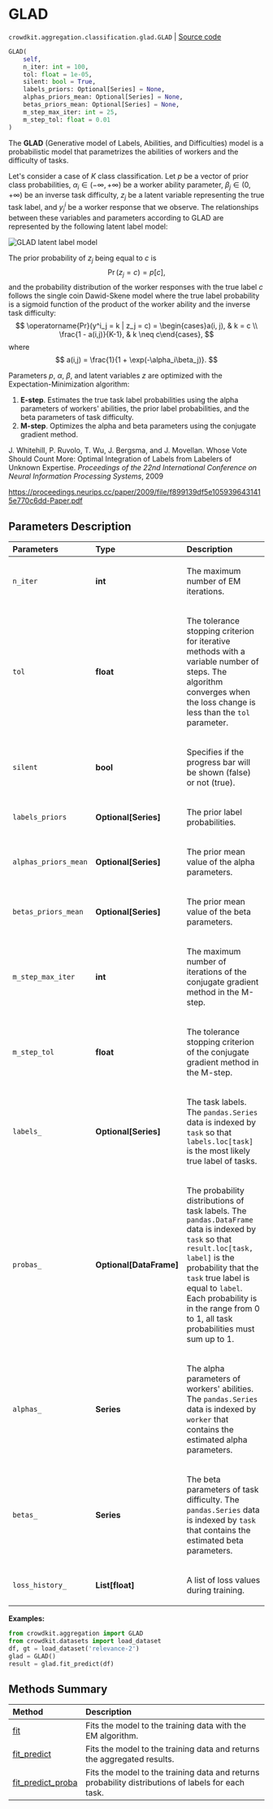 # GLAD
`crowdkit.aggregation.classification.glad.GLAD` | [Source code](https://github.com/Toloka/crowd-kit/blob/v1.2.1/crowdkit/aggregation/classification/glad.py#L24)

```python
GLAD(
    self,
    n_iter: int = 100,
    tol: float = 1e-05,
    silent: bool = True,
    labels_priors: Optional[Series] = None,
    alphas_priors_mean: Optional[Series] = None,
    betas_priors_mean: Optional[Series] = None,
    m_step_max_iter: int = 25,
    m_step_tol: float = 0.01
)
```

The **GLAD** (Generative model of Labels, Abilities, and Difficulties) model is a probabilistic model that parametrizes the abilities of workers and the difficulty of tasks.


Let's consider a case of $K$ class classification. Let $p$ be a vector of prior class probabilities,
$\alpha_i \in (-\infty, +\infty)$ be a worker ability parameter, $\beta_j \in (0, +\infty)$ be
an inverse task difficulty, $z_j$ be a latent variable representing the true task label, and $y^i_j$
be a worker response that we observe. The relationships between these variables and parameters according
to GLAD are represented by the following latent label model:

![GLAD latent label model](https://tlk.s3.yandex.net/crowd-kit/docs/glad_llm.png)


The prior probability of $z_j$ being equal to $c$ is
$$
\operatorname{Pr}(z_j = c) = p[c],
$$
and the probability distribution of the worker responses with the true label $c$ follows the
single coin Dawid-Skene model where the true label probability is a sigmoid function of the product of the
worker ability and the inverse task difficulty:
$$
\operatorname{Pr}(y^i_j = k | z_j = c) = \begin{cases}a(i, j), & k = c \\ \frac{1 - a(i,j)}{K-1}, & k \neq c\end{cases},
$$
where
$$
a(i,j) = \frac{1}{1 + \exp(-\alpha_i\beta_j)}.
$$

Parameters $p$, $\alpha$, $\beta$, and latent variables $z$ are optimized with the Expectation-Minimization algorithm:
1. **E-step**. Estimates the true task label probabilities using the alpha parameters of workers' abilities,
    the prior label probabilities, and the beta parameters of task difficulty.
2. **M-step**. Optimizes the alpha and beta parameters using the conjugate gradient method.


J. Whitehill, P. Ruvolo, T. Wu, J. Bergsma, and J. Movellan.
Whose Vote Should Count More: Optimal Integration of Labels from Labelers of Unknown Expertise.
*Proceedings of the 22nd International Conference on Neural Information Processing Systems*, 2009

<https://proceedings.neurips.cc/paper/2009/file/f899139df5e1059396431415e770c6dd-Paper.pdf>

## Parameters Description

| Parameters | Type | Description |
| :----------| :----| :-----------|
`n_iter`|**int**|<p>The maximum number of EM iterations.</p>
`tol`|**float**|<p>The tolerance stopping criterion for iterative methods with a variable number of steps. The algorithm converges when the loss change is less than the `tol` parameter.</p>
`silent`|**bool**|<p>Specifies if the progress bar will be shown (false) or not (true).</p>
`labels_priors`|**Optional\[Series\]**|<p>The prior label probabilities.</p>
`alphas_priors_mean`|**Optional\[Series\]**|<p>The prior mean value of the alpha parameters.</p>
`betas_priors_mean`|**Optional\[Series\]**|<p>The prior mean value of the beta parameters.</p>
`m_step_max_iter`|**int**|<p>The maximum number of iterations of the conjugate gradient method in the M-step.</p>
`m_step_tol`|**float**|<p>The tolerance stopping criterion of the conjugate gradient method in the M-step.</p>
`labels_`|**Optional\[Series\]**|<p>The task labels. The `pandas.Series` data is indexed by `task` so that `labels.loc[task]` is the most likely true label of tasks.</p>
`probas_`|**Optional\[DataFrame\]**|<p>The probability distributions of task labels. The `pandas.DataFrame` data is indexed by `task` so that `result.loc[task, label]` is the probability that the `task` true label is equal to `label`. Each probability is in the range from 0 to 1, all task probabilities must sum up to 1.</p>
`alphas_`|**Series**|<p>The alpha parameters of workers&#x27; abilities. The `pandas.Series` data is indexed by `worker` that contains the estimated alpha parameters.</p>
`betas_`|**Series**|<p>The beta parameters of task difficulty. The `pandas.Series` data is indexed by `task` that contains the estimated beta parameters.</p>
`loss_history_`|**List\[float\]**|<p>A list of loss values during training.</p>

**Examples:**


```python
from crowdkit.aggregation import GLAD
from crowdkit.datasets import load_dataset
df, gt = load_dataset('relevance-2')
glad = GLAD()
result = glad.fit_predict(df)
```
## Methods Summary

| Method | Description |
| :------| :-----------|
[fit](crowdkit.aggregation.classification.glad.GLAD.fit.md)| Fits the model to the training data with the EM algorithm.
[fit_predict](crowdkit.aggregation.classification.glad.GLAD.fit_predict.md)| Fits the model to the training data and returns the aggregated results.
[fit_predict_proba](crowdkit.aggregation.classification.glad.GLAD.fit_predict_proba.md)| Fits the model to the training data and returns probability distributions of labels for each task.
